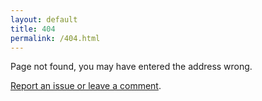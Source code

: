 ```yaml
---
layout: default
title: 404
permalink: /404.html
---
```

Page not found, you may have entered the address wrong.

[Report an issue or leave a comment](https://github.com/vanjac/vanjac.github.io/issues/new).